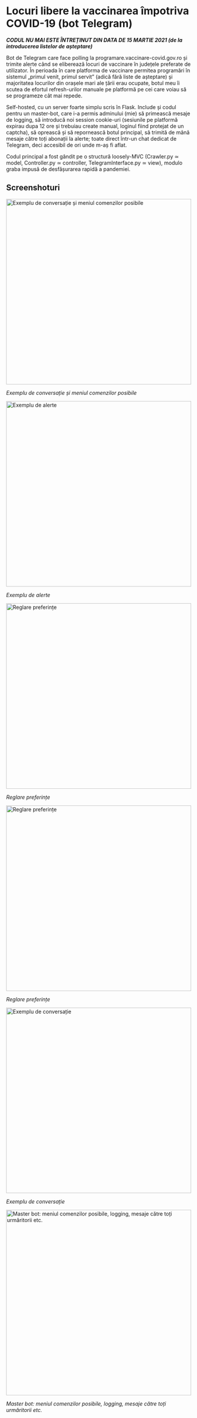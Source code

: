 # Locuri libere la vaccinarea împotriva COVID-19 (bot Telegram)
***CODUL NU MAI ESTE ÎNTREȚINUT DIN DATA DE 15 MARTIE 2021 (de la introducerea listelor de așteptare)***

Bot de Telegram care face polling la programare.vaccinare-covid.gov.ro și trimite alerte când se eliberează locuri de vaccinare în județele preferate de utilizator. În perioada în care platforma de vaccinare permitea programări în sistemul „primul venit, primul servit” (adică fără liste de așteptare) și majoritatea locurilor din orașele mari ale țării erau ocupate, botul meu îi scutea de efortul refresh-urilor manuale pe platformă pe cei care voiau să se programeze cât mai repede.

Self-hosted, cu un server foarte simplu scris în Flask. Include și codul pentru un master-bot, care i-a permis adminului (mie) să primească mesaje de logging, să introducă noi session cookie-uri (sesiunile pe platformă expirau dupa 12 ore și trebuiau create manual, loginul fiind protejat de un captcha), să oprească și să repornească botul principal, să trimită de mână mesaje către toți abonații la alerte; toate direct într-un chat dedicat de Telegram, deci accesibil de ori unde m-aș fi aflat.

Codul principal a fost gândit pe o structură loosely-MVC (Crawler.py ≃ model, Controller.py ≃ controller, TelegramInterface.py ≃ view), modulo graba impusă de desfășurarea rapidă a pandemiei.

## Screenshoturi
<img src="samples/sample.png?raw=true" width=500 alt="Exemplu de conversație și meniul comenzilor posibile">

*Exemplu de conversație și meniul comenzilor posibile*

<img src="samples/sample1.png?raw=true" width=500 alt="Exemplu de alerte">

*Exemplu de alerte*

<img src="samples/sample3.png?raw=true" width=500 alt="Reglare preferințe">

*Reglare preferințe*

<img src="samples/sample4.png?raw=true" width=500 alt="Reglare preferințe">

*Reglare preferințe*

<img src="samples/sample2.png?raw=true" width=500 alt="Exemplu de conversație">

*Exemplu de conversație*


<img src="samples/sample5.png?raw=true" width=500 alt="Master bot: meniul comenzilor posibile, logging, mesaje către toți urmăritorii etc.">

*Master bot: meniul comenzilor posibile, logging, mesaje către toți urmăritorii etc.*